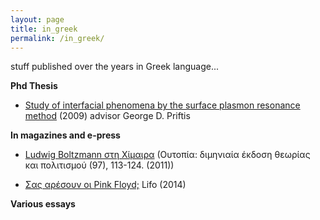 ```yaml
---
layout: page
title: in_greek
permalink: /in_greek/
---
```


stuff published over the years in Greek language...

**Phd Thesis**

- [Study of interfacial phenomena by the surface plasmon resonance method](https://www.didaktorika.gr/eadd/handle/10442/17672) (2009) advisor George D. Priftis


**In magazines and e-press**

- [Ludwig Boltzmann στη Χίμαιρα](http://pandemos.panteion.gr/index.php?op=record&pid=iid:9402&lang=) (Ουτοπία: διμηνιαία έκδοση θεωρίας και πολιτισμού (97), 113-124. (2011))

- [Σας αρέσουν οι Pink Floyd;](https://www.lifo.gr/lifoland/you-send-it/sas-aresoyn-oi-pink-floyd) Lifo (2014)


**Various essays**
